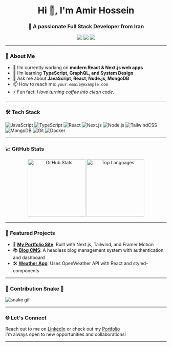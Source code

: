 <h1 align="center">Hi 👋, I'm Amir Hossein</h1>
<h3 align="center">🚀 A passionate Full Stack Developer from Iran</h3>

<p align="center">
  <a href="https://your-website.com" target="_blank"><img src="https://img.shields.io/badge/Portfolio-000?style=for-the-badge&logo=vercel&logoColor=white" /></a>
  <a href="https://linkedin.com/in/yourusername" target="_blank"><img src="https://img.shields.io/badge/LinkedIn-0077B5?style=for-the-badge&logo=linkedin&logoColor=white" /></a>
  <a href="mailto:your.email@example.com"><img src="https://img.shields.io/badge/Email-D14836?style=for-the-badge&logo=gmail&logoColor=white" /></a>
</p>

---

### 🧠 About Me

- 🔭 I’m currently working on **modern React & Next.js web apps**
- 🌱 I’m learning **TypeScript, GraphQL, and System Design**
- 💬 Ask me about **JavaScript, React, Node.js, MongoDB**
- 📫 How to reach me: `your.email@example.com`
- ⚡ Fun fact: *I love turning coffee into clean code.*

---

### 🛠️ Tech Stack

![JavaScript](https://img.shields.io/badge/-JavaScript-F7DF1E?style=flat&logo=javascript&logoColor=000)
![TypeScript](https://img.shields.io/badge/-TypeScript-3178C6?style=flat&logo=typescript&logoColor=fff)
![React](https://img.shields.io/badge/-React-61DAFB?style=flat&logo=react&logoColor=000)
![Next.js](https://img.shields.io/badge/-Next.js-000?style=flat&logo=nextdotjs)
![Node.js](https://img.shields.io/badge/-Node.js-339933?style=flat&logo=node.js&logoColor=fff)
![TailwindCSS](https://img.shields.io/badge/-TailwindCSS-38B2AC?style=flat&logo=tailwindcss&logoColor=fff)
![MongoDB](https://img.shields.io/badge/-MongoDB-47A248?style=flat&logo=mongodb&logoColor=fff)
![Git](https://img.shields.io/badge/-Git-F05032?style=flat&logo=git&logoColor=fff)
![Docker](https://img.shields.io/badge/-Docker-2496ED?style=flat&logo=docker&logoColor=fff)

---

### 📈 GitHub Stats

<p align="center">
  <img src="https://github-readme-stats.vercel.app/api?username=your-github-username&show_icons=true&theme=radical" alt="GitHub Stats" height="180" />
  <img src="https://github-readme-stats.vercel.app/api/top-langs/?username=your-github-username&layout=compact&theme=radical" alt="Top Languages" height="180"/>
</p>

---

### 🌟 Featured Projects

- 🚀 [**My Portfolio Site**](https://github.com/your-github-username/portfolio): Built with Next.js, Tailwind, and Framer Motion  
- 📚 [**Blog CMS**](https://github.com/your-github-username/blog-cms): A headless blog management system with authentication and dashboard  
- 🛠 [**Weather App**](https://github.com/your-github-username/weather-app): Uses OpenWeather API with React and styled-components

---

### 🧩 Contribution Snake 🐍

![snake gif](https://github.com/your-github-username/your-github-username/blob/output/github-contribution-grid-snake.svg)

---

### 🌐 Let's Connect

Reach out to me on [LinkedIn](https://linkedin.com/in/yourusername) or check out my [Portfolio](https://your-website.com)  
I'm always open to new opportunities and collaborations!

---
